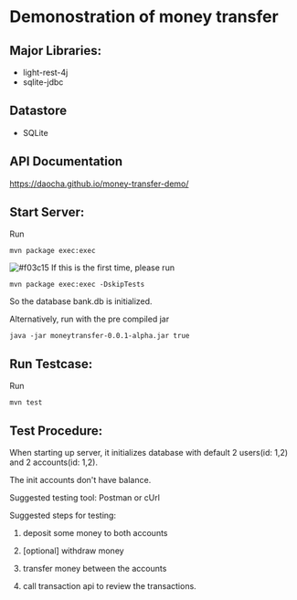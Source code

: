 # Demonostration of money transfer


## Major Libraries:

- light-rest-4j
- sqlite-jdbc


## Datastore
- SQLite


## API Documentation
https://daocha.github.io/money-transfer-demo/



## Start Server: 

Run 
```
mvn package exec:exec
```

 ![#f03c15](https://placehold.it/15/f03c15/000000?text=+) If this is the first time, please run

```
mvn package exec:exec -DskipTests
```

So the database bank.db is initialized.

Alternatively, run with the pre compiled jar
```
java -jar moneytransfer-0.0.1-alpha.jar true
```


## Run Testcase:
Run
```
mvn test
```


## Test Procedure:

When starting up server, it initializes database with default 2 users(id: 1,2) and 2 accounts(id: 1,2).

The init accounts don't have balance.

Suggested testing tool: Postman or cUrl

Suggested steps for testing:

1) deposit some money to both accounts

2) [optional] withdraw money

3) transfer money between the accounts

4) call transaction api to review the transactions.
